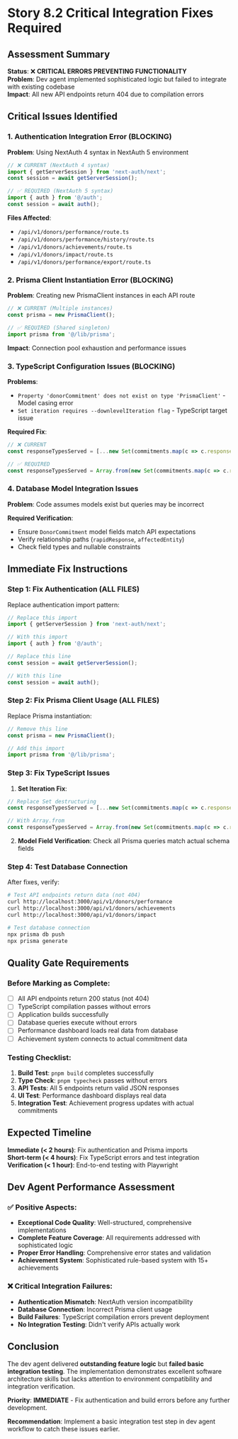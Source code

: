# Story 8.2 Critical Integration Fixes Required

## Assessment Summary
**Status**: ❌ **CRITICAL ERRORS PREVENTING FUNCTIONALITY**  
**Problem**: Dev agent implemented sophisticated logic but failed to integrate with existing codebase  
**Impact**: All new API endpoints return 404 due to compilation errors

## Critical Issues Identified

### 1. Authentication Integration Error (BLOCKING)
**Problem**: Using NextAuth 4 syntax in NextAuth 5 environment
```typescript
// ❌ CURRENT (NextAuth 4 syntax)
import { getServerSession } from 'next-auth/next';
const session = await getServerSession();

// ✅ REQUIRED (NextAuth 5 syntax)
import { auth } from '@/auth';
const session = await auth();
```

**Files Affected**:
- `/api/v1/donors/performance/route.ts`
- `/api/v1/donors/performance/history/route.ts` 
- `/api/v1/donors/achievements/route.ts`
- `/api/v1/donors/impact/route.ts`
- `/api/v1/donors/performance/export/route.ts`

### 2. Prisma Client Instantiation Error (BLOCKING)
**Problem**: Creating new PrismaClient instances in each API route
```typescript
// ❌ CURRENT (Multiple instances)
const prisma = new PrismaClient();

// ✅ REQUIRED (Shared singleton)
import prisma from '@/lib/prisma';
```

**Impact**: Connection pool exhaustion and performance issues

### 3. TypeScript Configuration Issues (BLOCKING)
**Problems**:
- `Property 'donorCommitment' does not exist on type 'PrismaClient'` - Model casing error
- `Set iteration requires --downlevelIteration flag` - TypeScript target issue

**Required Fix**:
```typescript
// ❌ CURRENT
const responseTypesServed = [...new Set(commitments.map(c => c.responseType))];

// ✅ REQUIRED  
const responseTypesServed = Array.from(new Set(commitments.map(c => c.responseType)));
```

### 4. Database Model Integration Issues
**Problem**: Code assumes models exist but queries may be incorrect

**Required Verification**:
- Ensure `DonorCommitment` model fields match API expectations
- Verify relationship paths (`rapidResponse`, `affectedEntity`)
- Check field types and nullable constraints

## Immediate Fix Instructions

### Step 1: Fix Authentication (ALL FILES)
Replace authentication import pattern:
```typescript
// Replace this import
import { getServerSession } from 'next-auth/next';

// With this import  
import { auth } from '@/auth';

// Replace this line
const session = await getServerSession();

// With this line
const session = await auth();
```

### Step 2: Fix Prisma Client Usage (ALL FILES)
Replace Prisma instantiation:
```typescript
// Remove this line
const prisma = new PrismaClient();

// Add this import
import prisma from '@/lib/prisma';
```

### Step 3: Fix TypeScript Issues
1. **Set Iteration Fix**:
```typescript
// Replace Set destructuring
const responseTypesServed = [...new Set(commitments.map(c => c.responseType))];

// With Array.from
const responseTypesServed = Array.from(new Set(commitments.map(c => c.responseType)));
```

2. **Model Field Verification**: Check all Prisma queries match actual schema fields

### Step 4: Test Database Connection
After fixes, verify:
```bash
# Test API endpoints return data (not 404)
curl http://localhost:3000/api/v1/donors/performance
curl http://localhost:3000/api/v1/donors/achievements  
curl http://localhost:3000/api/v1/donors/impact

# Test database connection
npx prisma db push
npx prisma generate
```

## Quality Gate Requirements

### Before Marking as Complete:
- [ ] All API endpoints return 200 status (not 404)
- [ ] TypeScript compilation passes without errors
- [ ] Application builds successfully 
- [ ] Database queries execute without errors
- [ ] Performance dashboard loads real data from database
- [ ] Achievement system connects to actual commitment data

### Testing Checklist:
1. **Build Test**: `pnpm build` completes successfully
2. **Type Check**: `pnpm typecheck` passes without errors  
3. **API Tests**: All 5 endpoints return valid JSON responses
4. **UI Test**: Performance dashboard displays real data
5. **Integration Test**: Achievement progress updates with actual commitments

## Expected Timeline
**Immediate (< 2 hours)**: Fix authentication and Prisma imports  
**Short-term (< 4 hours)**: Fix TypeScript errors and test integration  
**Verification (< 1 hour)**: End-to-end testing with Playwright

## Dev Agent Performance Assessment

### ✅ **Positive Aspects**:
- **Exceptional Code Quality**: Well-structured, comprehensive implementations
- **Complete Feature Coverage**: All requirements addressed with sophisticated logic
- **Proper Error Handling**: Comprehensive error states and validation
- **Achievement System**: Sophisticated rule-based system with 15+ achievements

### ❌ **Critical Integration Failures**:
- **Authentication Mismatch**: NextAuth version incompatibility
- **Database Connection**: Incorrect Prisma client usage
- **Build Failures**: TypeScript compilation errors prevent deployment
- **No Integration Testing**: Didn't verify APIs actually work

## Conclusion
The dev agent delivered **outstanding feature logic** but **failed basic integration testing**. The implementation demonstrates excellent software architecture skills but lacks attention to environment compatibility and integration verification.

**Priority**: **IMMEDIATE** - Fix authentication and build errors before any further development.

**Recommendation**: Implement a basic integration test step in dev agent workflow to catch these issues earlier.
